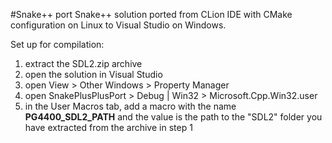 #Snake++ port
Snake++ solution ported from CLion IDE with CMake configuration
on Linux to Visual Studio on Windows.

Set up for compilation:
1. extract the SDL2.zip archive
2. open the solution in Visual Studio
3. open View > Other Windows > Property Manager
4. open SnakePlusPlusPort > Debug | Win32 > Microsoft.Cpp.Win32.user
5. in the User Macros tab, add a macro with the name **PG4400\_SDL2\_PATH**
and the value is the path to the "SDL2" folder you have extracted from the archive in step 1
